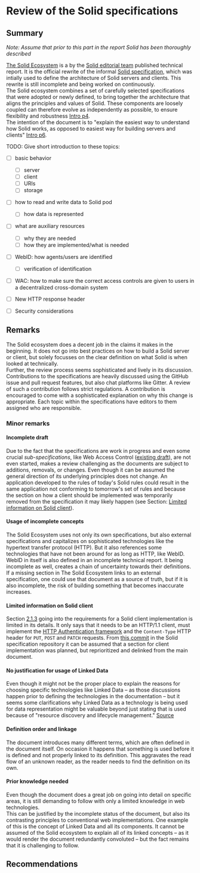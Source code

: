 # Review of the Solid specifications

## Summary
<!-- ---
Notes:

The specification defines a few terms in the beginning, which are crucial in understanding the document and Solid generally.
The definitions shall not be introduce using other terminology as the original definitions are already short and concise:

"A data pod is a place for storing documents, with mechanisms for controlling who can access what."

"A Solid app is an application that reads or writes data from one or more [data pods](https://solid.github.io/specification/#data-pod)."

"A read operation entails that information about a resource’s existence or its description can be known." [[Source]](https://github.com/solid/specification/issues/149#issue-568433265)

"A write operation entails that information about resources can be created or removed." [[Source]](https://github.com/solid/specification/issues/126#issuecomment-569920473)

"An append operation entails that information can be added but not removed." [[Source]](https://github.com/solid/specification/issues/118#issuecomment-569648485)

[The Solid Ecosystem](https://solid.github.io/specification/) is a publication that outlines "how Solid servers and clients can be interoperable by using communication protocols, global identifiers, authentication and authorization mechanisms, data formats and shapes, and query interfaces" [Source](https://solid.github.io/specification/#intro).
It does so by combining a set of technical specifications that were either defined by the Solid team in the progress or are existing specifications

all technical and non-technical parts of how Solid works. It does so in the form of specifications which define their correct means of implementation to ensure the proper usage of the Solid idea. It uses

Currently, the document is still in an incomplete draft status and has therefore, a few sections that are not yet defined and written down. In an initial approach of writing down everything about Solid [this](https://github.com/solid/solid-spec/) informal specification was produced.
It is used as a guide while formulating the real specifications.

The main document, the "The Solid Ecosystem", brings together a set of specifications, either specifications that coin new terms and are being devised at the same time or it reuses existing technical reports by linking to it – mostly being Request for Comments (RFC).\

The main document describes Solid as "applications with secure and permissioned access to externally stored data in an interoperable way".

The main document consists of six sections: *(1) Introduction, (2) Authenticated Resource Access, (3) Clients and Apps, (4) Optional Integrations, (5) HTTP Definitions and (6) Security Considerations*.

The Solid Ecosystem introduces two crucial terms a **data pod**, which is the decentralized location for the storage of data and a **Solid app** that reads and writes from and to a data pod.\

Section 3 of The Solid Ecosystem is titled *Clients and Apps* and states that it will give an implementation guidance, but because it is missing, it cannot be reasoned about. Therefore, an evaluation of existing Solid applications will be conducted. -->

*Note: Assume that prior to this part in the report Solid has been thoroughly described*

[The Solid Ecosystem](https://solid.github.io/specification/) is a by the [Solid editorial team](https://github.com/solid/process/blob/master/panels.md) published technical report. It is the official rewrite of the informal [Solid specification](https://github.com/solid/solid-spec/), which was intially used to define the architecture of Solid servers and clients. This rewrite is still incomplete and being worked on continuously.\
The Solid ecosystem combines a set of carefully selected specifications that were adopted or newly defined, to bring together the architecture that aligns the principles and values of Solid. These components are loosely coupled can therefore evolve as independently as possible, to ensure flexibility and robustness [Intro p4](https://solid.github.io/specification/#intro).\
The intention of the document is to "explain the easiest way to understand how Solid works, as opposed to easiest way for building servers and clients" [Intro p6](https://solid.github.io/specification/#intro).

TODO: Give short introduction to these topics:

- [ ] basic behavior
  - [ ] server
  - [ ] client
  - [ ] URIs
  - [ ] storage
- [ ] how to read and write data to Solid pod
  - [ ] how data is represented
- [ ] what are auxiliary resources
  - [ ] why they are needed
  - [ ] how they are implemented/what is needed
- [ ] WebID: how agents/users are identified
  - [ ] verification of identification
- [ ] WAC: how to make sure the correct access controls are given to users in a decentralized cross-domain system
- [ ] New HTTP response header
- [ ] Security considerations



















## Remarks

The Solid ecosystem does a decent job in the claims it makes in the beginning. It does not go into best practices on how to build a Solid server or client, but solely focusses on the clear definition on what Solid is when looked at technically.\
Further, the review process seems sophisticated and lively in its discussion.
Contributions to the specifications are heavily discussed using the GitHub issue and pull request features, but also chat platforms like Gitter. A review of such a contribution follows strict regulations. A contribution is encouraged to come with a sophisticated explanation on why this change is appropriate. Each topic within the specifications have editors to them assigned who are responsible.

### Minor remarks

<!-- TODO: think about the order of these -->

#### Incomplete draft

Due to the fact that the specifications are work in progress and even some crucial *sub-specifications*, like Web Access Control ([existing draft](https://www.w3.org/wiki/WebAccessControl)), are not even started, makes a review challenging as the documents are subject to additions, removals, or changes.
Even though it can be assumed the general direction of its underlying principles does not change.
An application developed to the rules of today's Solid rules could result in the same application not conforming to tomorrow's set of rules and because the section on how a client should be implemented was temporarily removed from the specification it may likely happen (see Section: [Limited information on Solid client](#limited-information-on-solid-client)).

#### Usage of incomplete concepts

The Solid Ecosystem uses not only its own specifications, but also external specifications and capitalizes on sophisticated technologies like the hypertext transfer protocol (HTTP).
But it also references some technologies that have not been around for as long as HTTP, like WebID.\
WebID in itself is also defined in an incomplete technical report. It being incomplete as well, creates a chain of uncertainty towards their definitions.\
If a missing section in The Solid Ecosystem links to an external specification, one could use that document as a source of truth, but if it is also incomplete, the risk of building something that becomes inaccurate increases.

#### Limited information on Solid client

Section [2.1.3](https://solid.github.io/specification/#http-client) going into the requirements for a Solid client implementation is limited in its details.
It only says that it needs to be an HTTP/1.1 client, must implement the [HTTP Authentication framework](https://httpwg.org/specs/rfc7235.html) and the `Content-Type` HTTP header for `PUT`, `POST` and `PATCH` requests.
From [this commit](https://github.com/solid/specification/commit/d387e332f3bbc9af8e7ad596fa742530262a76a9) in the Solid specification repository it can be assumed that a section for client implementation was planned, but reprioritized and delinked from the main document.

#### No justification for usage of Linked Data

Even though it might not be the proper place to explain the reasons for choosing specific technologies like Linked Data – as those discussions happen prior to defining the technologies in the documentation – but it seems some clarifications why Linked Data as a technology is being used for data representation might be valuable beyond just stating that is used because of "resource discovery and lifecycle management." [Source](https://solid.github.io/specification/#resource-containment)

#### Definition order and linkage

The document introduces many different terms, which are often defined in the document itself. On occasion it happens that something is used before it is defined and not properly linked to its definition. This aggravates the read flow of an unknown reader, as the reader needs to find the definition on its own.

#### Prior knowledge needed

Even though the document does a great job on going into detail on specific areas, it is still demanding to follow with only a limited knowledge in web technologies.\
This can be justified by the incomplete status of the document, but also its contrasting principles to conventional web implementations.
One example of this is the concept of Linked Data and all its components. It cannot be assumed of the Solid ecosystem to explain all of its linked concepts – as it would render the document redundantly convoluted – but the fact remains that it is challenging to follow.

<!-- TODO: more minor comments

- [x] Uses concepts that are also WIP (WebID)
- [x] Does not do a good job on explaining the reason for LDP.
- [x] Does not go into great detail of implementation of Solid clients
- [ ] Shapes?
- [ ] Sometimes terms are used before they are defined and not linked.
  - ACL resource, auxiliary resource
- [x] Assumes a good deal of knowledge about web technologies that are not common to the basic: HTTP, URI, HTML technologies -->

## Recommendations

<!-- TODO: Recommendations -->

<!-- ## Notes

### Slug header

[Source](https://tools.ietf.org/html/rfc5023#section-9.7)

>
>9.7. The Slug Header
>
>Slug is an HTTP entity-header whose presence in a POST to a Collection constitutes a request by the client to use the header’s value as part of any URIs that would normally be used to retrieve the to-be-created Entry or Media Resources.
>
>Servers MAY use the value of the Slug header when creating the Member URI of the newly created Resource, for instance, by using some or all of the words in the value for the last URI segment.

In other words the Slug header provides a means for a client to suggest the URI for a newly created resource [Source](https://blog.cdivilly.com/2016/03/01/slug-http-header).

### ETag

[https://en.wikipedia.org/wiki/HTTP_ETag](https://en.wikipedia.org/wiki/HTTP_ETag)

ETag is an HTTP header field for Web cache validation, which allows a client to make conditional requests.

### Auxiliary resource

"An auxiliary resource may provide supplementary information about a given Solid resource, or affect how that resource and others associated with it are processed, served, or interpreted."

"An auxiliary resource linked with a given Solid resource through an HTTP Link header is considered to be directly associated with that resource"

#### Examples

"A binary JPEG image linked to an auxiliary resource that includes information describing that binary JPEG."

This describes an ACL resource:

"A container linked to an auxiliary resource that includes access control statements for that container and the resources that belong to it."

### Solid sub-specifications

* [WebID-OIDC](https://solid.github.io/specification/webid-oidc/)
* [WebID-TLS](https://solid.github.io/specification/webid-tls/)
* [Web Access Control](https://solid.github.io/specification/wac/)
* [Data Footprints](https://solid.github.io/specification/forms/)
* [Data Pod Management](https://solid.github.io/specification/pod-management/)

## Notes on reviewing

- Reflecting both its strengths and weaknesses
- Assessment of the quality, novelty, and importance of the article on the good and bad

A. Summary of the specification\
B. Assessment of strengths and weaknesses\
C. Recommendation

[Source](https://www.cs.colostate.edu/~cs656/alan-meier.pdf):

(1) Title and author of paper
(2) Summary of paper
  This needs to be only 1-3 sentences, but it demonstrates that you understand the paper and, moreover, can summarize it more concisely than the author in his abstract.
(3) Good things about the paper (one paragraph)
  This is not always necessary, especially when the review is generally favorable. However, it is strongly recommended if the review is critical. Such introductions are good psychology if you want the author to drastically revise the paper.
(4) Major comments
  Discuss the author's assumptions, technical approach, analysis, results, conclusions, reference, etc. Be constructive, if possible, by suggesting improvements.
(5) Minor comments
  This section contains comments on style, figures, grammar, etc. If any of these are especially poor and detract from the overall presentation, then they might escalate to the 'major comments' section. It is acceptable to write these comments in list (or bullet) form.
(6) Recommendations
  Some referees will shower papers with invective even when they like it. An editor may not recognize this habit, and interpret the criticism as grounds not to publish the paper. For these reasons, it is worthwhile to tell the editor if the paper should be published. Three major categories of recommendations are: "publish as is", "publish after corrections have been made", and "reject". Sometimes the recommendations fit better in the cover letter. -->
